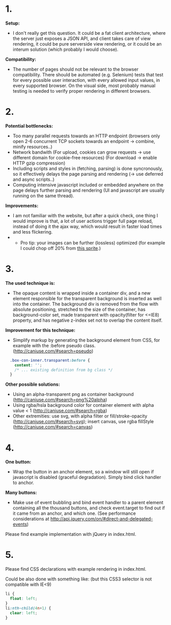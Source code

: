 # 1.

**Setup:**
 - I don't really get this question. It could be a fat client architecture, where the server just exposes a JSON API, and client takes care of view rendering, it could be pure serverside view rendering, or it could be an interum solution (which probably I would choose).

**Compatibility:**
 - The number of pages should not be relevant to the browser compatibility. There should be automated (e.g. Selenium) tests that test for every possible user interaction, with every allowed input values, in every supported browser. On the visual side, most probably manual testing is needed to verify proper rendering in different browsers.

# 2.

**Potential bottlenecks:**
 - Too many parallel requests towards an HTTP endpoint (browsers only open 2-6 concurrent TCP sockets towards an endpoint -> combine, minify resources..)
 - Network bandwith (For upload, cookies can grow requests -> use different domain for cookie-free resources) (For download -> enable HTTP gzip compression)
 - Including scripts and styles in <head> (fetching, parsing) is done syncronously, so it effectively delays the page parsing and rendering (-> use deferred and async scripts..)
 - Computing intensive javascript included or embedded anywhere on the page delays further parsing and rendering (UI and javascript are usually running on the same thread).

**Improvements:**
 - I am not familiar with the website, but after a quick check, one thing I would improve is that, a lot of user actions trigger full page reload, instead of doing it the ajax way, which would result in faster load times and less flickering.
 - + Pro tip: your images can be further (lossless) optimized (for example I could chop off 20% from [this sprite](http://cache4.hyves-static.net/images/redesign/buttons/buttons_sprite.956b41c6.png).)

# 3.

**The used technique is:**
 - The opaque content is wrapped inside a container div, and a new element responsible for the transparent background is inserted as well into the container. The background div is removed from the flow with absolute positioning, stretched to the size of the container, has background-color set, made transparent with opacity(filter for &lt;=IE8) property, and has negative z-index set not to overlap the content itself.

**Improvement for this technique:**
 - Simplify markup by generating the background element from CSS, for example with the :before pseudo class. (http://caniuse.com/#search=pseudo)

```css
  .box-con-inner.transparent:before {
    content: '';
    /* ... existing definition from bg class */
  }
```

**Other possible solutions:**
 - Using an alpha-transparent png as container background (http://caniuse.com/#search=png%20alpha)
 - Using rgba/hsla background color for container element with alpha value < 1 (http://caniuse.com/#search=rgba)
 - Other extremities: use svg, with alpha filter or fill/stroke-opacity (http://caniuse.com/#search=svg); insert canvas, use rgba fillStyle (http://caniuse.com/#search=canvas)

# 4.

**One button:**
 - Wrap the button in an anchor element, so a window will still open if javascript is disabled (graceful degradation). Simply bind click handler to anchor.

**Many buttons:**
 - Make use of event bubbling and bind event handler to a parent element containing all the thousand buttons, and check event.target to find out if it came from an anchor, and which one. (See performance considerations at http://api.jquery.com/on/#direct-and-delegated-events)

Please find example implementation with jQuery in index.html.

# 5.

Please find CSS declarations with example rendering in index.html.

Could be also done with something like: (but this CSS3 selector is not compatible with IE<9)

```css
li {
  float: left;
}
li:nth-child(4n+1) {
  clear: left;
}
```